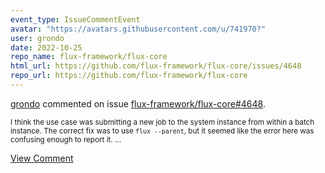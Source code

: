 ```yaml
---
event_type: IssueCommentEvent
avatar: "https://avatars.githubusercontent.com/u/741970?"
user: grondo
date: 2022-10-25
repo_name: flux-framework/flux-core
html_url: https://github.com/flux-framework/flux-core/issues/4648
repo_url: https://github.com/flux-framework/flux-core
---
```


<a href='https://github.com/grondo' target='_blank'>grondo</a> commented on issue <a href='https://github.com/flux-framework/flux-core/issues/4648' target='_blank'>flux-framework/flux-core#4648</a>.

<small>I think the use case was submitting a new job to the system instance from within a batch instance. The correct fix was to use `flux --parent`, but it seemed like the error here was confusing enough to report it....</small>

<a href='https://github.com/flux-framework/flux-core/issues/4648' target='_blank'>View Comment</a>